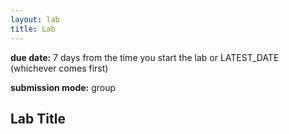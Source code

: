 ```yaml
---
layout: lab
title: Lab
---
```


<div class="lab-right" markdown="1">

__due date:__ 7 days from the time you start the lab or
LATEST_DATE 
(whichever comes first)

__submission mode:__ group

</div>

<main markdown="1" class="lab">

## Lab Title


</main>
